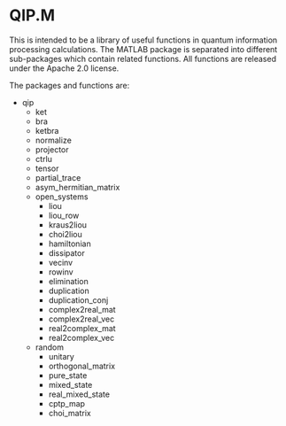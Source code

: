 QIP.M
=====

This is intended to be a library of useful functions in quantum
information processing calculations.  The MATLAB package is separated
into different sub-packages which contain related functions. All
functions are released under the Apache 2.0 license.

The packages and functions are:

+ qip
  - ket
  - bra
  - ketbra
  - normalize
  - projector
  - ctrlu
  - tensor
  - partial_trace
  - asym_hermitian_matrix
  - open_systems
    * liou
    * liou_row
    * kraus2liou
    * choi2liou
    * hamiltonian
    * dissipator
    * vecinv
    * rowinv
    * elimination
    * duplication
    * duplication_conj
    * complex2real_mat
    * complex2real_vec
    * real2complex_mat
    * real2complex_vec
  - random
    * unitary
    * orthogonal_matrix
    * pure_state
    * mixed_state
    * real_mixed_state
    * cptp_map
    * choi_matrix
